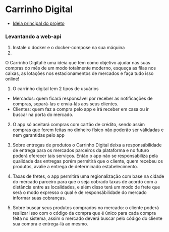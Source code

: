 # Carrinho Digital

- [Ideia principal do projeto](https://www.evernote.com/shard/s625/sh/3e9f87fe-b964-ff2f-1ef7-6907662abb16/1bffb03c74cd8e4af1cf3c550239b769)

### Levantando a web-api

1. Instale o docker e o docker-compose na sua máquina
2.

O Carrinho Digital é uma ideia que tem como objetivo ajudar nas suas compras do mês de um modo totalmente moderno, esqueça as filas nos caixas, as lotações nos estacionamentos de mercados e faça tudo isso online!

1. O carrinho digital tem 2 tipos de usuários

- Mercados: quem ficará responsável por receber as notificações de compras, separá-las e envia-lás aos seus clientes.
- Clientes: quem faz a compra pelo app e irá receber em casa ou ir buscar na porta do mercado.

2. O app só aceitará compras com cartão de crédito, sendo assim compras que forem feitas no dinheiro físico não poderão ser válidadas e nem garantidas pelo app

3. Sobre entregas de produtos o Carrinho Digital deixa a responsábilidade de entrega para os mercados parceiros da plataforma e no futuro poderá oferecer tais serviços. Então o app não se responsabiliza pela qualidade das entregas porém permitirá que o cliente, quem recebeu os produtos, avalie a entrega de determinado estabelecimento.

4. Taxas de fretes, o app permitirá uma regionalização com base na cidade do mercado parceiro para que o seja cobrado taxas de acordo com a distância entre as localidades, e além disso terá um modo de frete que será o modo expresso o qual é de responsábilidade do mercado informar suas cobranças.

5. Sobre buscar seus produtos comprados no mercado: o cliente poderá realizar isso com o código da compra que é único para cada compra feita no sistema, assim o mercado deverá buscar pelo código do cliente sua compra e entrega-lá ao mesmo.
